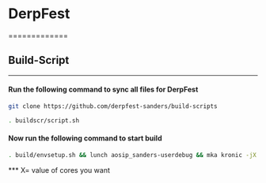# DerpFest
=============

## Build-Script
-------------

#### Run the following command to sync all files for DerpFest

```bash
git clone https://github.com/derpfest-sanders/build-scripts
```

```bash
. buildscr/script.sh
```


#### Now run the following command to start build

```bash
. build/envsetup.sh && lunch aosip_sanders-userdebug && mka kronic -jX
```

*** X= value of cores you want
